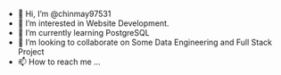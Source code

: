 - 👋 Hi, I’m @chinmay97531
- 👀 I’m interested in Website Development.
- 🌱 I’m currently learning PostgreSQL
- 💞️ I’m looking to collaborate on Some Data Engineering and Full Stack Project
- 📫 How to reach me ...

<!---
chinmay97531/chinmay97531 is a ✨ special ✨ repository because its `README.md` (this file) appears on your GitHub profile.
You can click the Preview link to take a look at your changes.
--->
